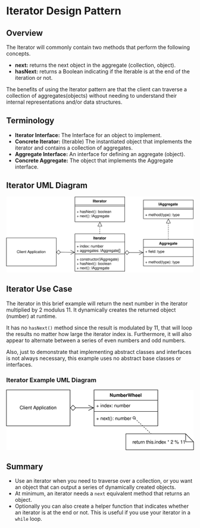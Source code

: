 # Iterator Design Pattern

## Overview

The Iterator will commonly contain two methods that perform the following concepts.

- **next:** returns the next object in the aggregate (collection, object).
- **hasNext:** returns a Boolean indicating if the Iterable is at the end of the iteration or not.

The benefits of using the Iterator pattern are that the client can traverse a collection of aggregates(objects) without needing to understand their internal representations and/or data structures.

## Terminology

- **Iterator Interface:** The Interface for an object to implement.
- **Concrete Iterator:** (Iterable) The instantiated object that implements the iterator and contains a collection of aggregates.
- **Aggregate Interface:** An interface for defining an aggregate (object).
- **Concrete Aggregate:** The object that implements the Aggregate interface.

## Iterator UML Diagram

![iterator concept](diagrams/iterator_concept.svg)

## Iterator Use Case

The iterator in this brief example will return the next number in the iterator multiplied by 2 modulus 11. It dynamically creates the returned object (number) at runtime.

It has no `hasNext()` method since the result is modulated by 11, that will loop the results no matter how large the iterator index is. Furthermore, it will also appear to alternate between a series of even numbers and odd numbers.

Also, just to demonstrate that implementing abstract classes and interfaces is not always necessary, this example uses no abstract base classes or interfaces.

### Iterator Example UML Diagram

![iterator example](diagrams/iterator_example.svg)

## Summary

- Use an iterator when you need to traverse over a collection, or you want an object that can output a series of dynamically created objects.
- At minimum, an iterator needs a `next` equivalent method that returns an object.
- Optionally you can also create a helper function that indicates whether an iterator is at the end or not. This is useful if you use your iterator in a `while` loop.
